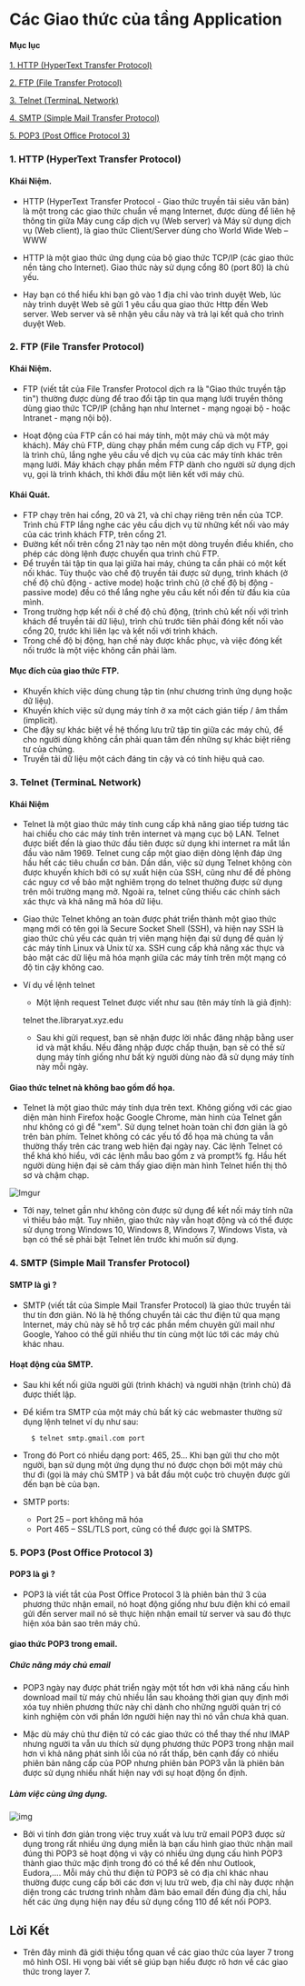 # Các Giao thức của tầng Application
#### Mục lục
[1. HTTP (HyperText Transfer Protocol)](#HTTP)

[2. FTP (File Transfer Protocol)](#FTP)

[3. Telnet (TerminaL Network)](#telnet)

[4. SMTP (Simple Mail Transfer Protocol)](#SMTP)

[5. POP3 (Post Office Protocol 3)](#POP3)

### <a name="HTTP"> 1. HTTP (HyperText Transfer Protocol) </a>

#### Khái Niệm.
- HTTP (HyperText Transfer Protocol - Giao thức truyền tải siêu văn bản) là một trong các giao thức chuẩn về mạng Internet, được dùng để liên hệ thông tin giữa Máy cung cấp dịch vụ (Web server) và Máy sử dụng dịch vụ (Web client), là giao thức Client/Server dùng cho World Wide Web – WWW

- HTTP là một giao thức ứng dụng của bộ giao thức TCP/IP (các giao thức nền tảng cho Internet). Giao thức này sử dụng cổng 80 (port 80) là chủ yếu.

- Hay bạn có thể hiểu khi bạn gõ vào 1 địa chỉ vào trình duyệt Web, lúc này trình duyệt Web sẽ gửi 1 yêu cầu qua giao thức Http đến Web server. Web server và sẽ nhận yêu cầu này và trả lại kết quả cho trình duyệt Web.

### <a name="FTP"> 2. FTP (File Transfer Protocol) </a>

#### Khái Niệm.
- FTP (viết tắt của File Transfer Protocol dịch ra là "Giao thức truyền tập tin") thường được dùng để trao đổi tập tin qua mạng lưới truyền thông dùng giao thức TCP/IP (chẳng hạn như Internet - mạng ngoại bộ - hoặc Intranet - mạng nội bộ).

- Hoạt động của FTP cần có hai máy tính, một máy chủ và một máy khách). Máy chủ FTP, dùng chạy phần mềm cung cấp dịch vụ FTP, gọi là trình chủ, lắng nghe yêu cầu về dịch vụ của các máy tính khác trên mạng lưới. Máy khách chạy phần mềm FTP dành cho người sử dụng dịch vụ, gọi là trình khách, thì khởi đầu một liên kết với máy chủ.

#### Khái Quát.
- FTP chạy trên hai cổng, 20 và 21, và chỉ chạy riêng trên nền của TCP. Trình chủ FTP lắng nghe các yêu cầu dịch vụ từ những kết nối vào máy của các trình khách FTP, trên cổng 21.
- Đường kết nối trên cổng 21 này tạo nên một dòng truyền điều khiển, cho phép các dòng lệnh được chuyển qua trình chủ FTP. 
- Để truyền tải tập tin qua lại giữa hai máy, chúng ta cần phải có một kết nối khác. Tùy thuộc vào chế độ truyền tải được sử dụng, trình khách (ở chế độ chủ động - active mode) hoặc trình chủ (ở chế độ bị động - passive mode) đều có thể lắng nghe yêu cầu kết nối đến từ đầu kia của mình.
- Trong trường hợp kết nối ở chế độ chủ động, (trình chủ kết nối với trình khách để truyền tải dữ liệu), trình chủ trước tiên phải đóng kết nối vào cổng 20, trước khi liên lạc và kết nối với trình khách.
- Trong chế độ bị động, hạn chế này được khắc phục, và việc đóng kết nối trước là một việc không cần phải làm.

#### Mục đích của giao thức FTP.
  - Khuyến khích việc dùng chung tập tin (như chương trình ứng dụng hoặc dữ liệu).
  - Khuyến khích việc sử dụng máy tính ở xa một cách gián tiếp / âm thầm (implicit).
  - Che đậy sự khác biệt về hệ thống lưu trữ tập tin giữa các máy chủ, để cho người dùng không cần phải quan tâm đến những sự khác biệt riêng tư của chúng.
  - Truyền tải dữ liệu một cách đáng tin cậy và có tính hiệu quả cao.


### <a name="telnet"> 3. Telnet (TerminaL Network) </a>
#### Khái Niệm

- Telnet là một giao thức máy tính cung cấp khả năng giao tiếp tương tác hai chiều cho các máy tính trên internet và mạng cục bộ LAN. Telnet được biết đến là giao thức đầu tiên được sử dụng khi internet ra mắt lần đầu vào năm 1969. Telnet cung cấp một giao diện dòng lệnh đáp ứng hầu hết các tiêu chuẩn cơ bản. Dần dần, việc sử dụng Telnet không còn được khuyến khích bởi có sự xuất hiện của SSH, cũng như để đề phòng các nguy cơ về bảo mật nghiêm trọng do telnet thường được sử dụng trên môi trường mạng mở. Ngoài ra, telnet cũng thiếu các chính sách xác thực và khả năng mã hóa dữ liệu.

- Giao thức Telnet không an toàn được phát triển thành một giao thức mạng mới có tên gọi là Secure Socket Shell (SSH), và hiện nay SSH là giao thức chủ yếu các quản trị viên mạng hiện đại sử dụng để quản lý các máy tính Linux và Unix từ xa. SSH cung cấp khả năng xác thực và bảo mật các dữ liệu mã hóa mạnh giữa các máy tính trên một mạng có độ tin cậy không cao.

- Ví dụ về lệnh telnet

  - Một lệnh request Telnet được viết như sau (tên máy tính là giả định):

   telnet the.libraryat.xyz.edu

  - Sau khi gửi request, bạn sẽ nhận được lời nhắc đăng nhập bằng user id và mật khẩu. Nếu đăng nhập được chấp thuận, bạn sẽ có thể sử dụng máy tính giống như bất kỳ người dùng nào đã sử dụng máy tính này mỗi ngày.

#### Giao thức telnet nà không bao gồm đồ họa.

- Telnet là một giao thức máy tính dựa trên text. Không giống với các giao diện màn hình Firefox hoặc Google Chrome, màn hình của Telnet gần như không có gì để "xem". Sử dụng telnet hoàn toàn chỉ đơn giản là gõ trên bàn phím. Telnet không có các yếu tố đồ họa mà chúng ta vẫn thường thấy trên các trang web hiện đại ngày nay. Các lệnh Telnet có thể khá khó hiểu, với các lệnh mẫu bao gồm z và prompt% fg. Hầu hết người dùng hiện đại sẽ cảm thấy giao diện màn hình Telnet hiển thị thô sơ và chậm chạp.

![Imgur](http://www.keil.com/pack/doc/mw6/Network/html/telnet_cli.png)

- Tới nay, telnet gần như không còn được sử dụng để kết nối máy tính nữa vì thiếu bảo mật. Tuy nhiên, giao thức này vẫn hoạt động và có thể được sử dụng trong Windows 10, Windows 8, Windows 7, Windows Vista, và bạn có thể sẽ phải bật Telnet lên trước khi muốn sử dụng.

### <a name = "SMTP"> 4. SMTP (Simple Mail Transfer Protocol) </a>
#### SMTP là gì ?

- SMTP (viết tắt của Simple Mail Transfer Protocol) là giao thức truyền tải thư tín đơn giản. Nó là hệ thống chuyển tải các thư điện tử qua mạng Internet, máy chủ này sẽ hỗ trợ các phần mềm chuyên gửi mail như Google, Yahoo có thể gửi nhiều thư tín cùng một lúc tới các máy chủ khác nhau.

#### Hoạt động của SMTP.
- Sau khi kết nối giữa người gửi (trình khách) và người nhận (trình chủ) đã được thiết lập.
- Để kiểm tra SMTP của một máy chủ bất kỳ các webmaster thường sử dụng lệnh telnet ví dụ như sau:

        $ telnet smtp.gmail.com port

- Trong đó Port có nhiều dạng port: 465, 25… Khi bạn gửi thư cho một người, bạn sử dụng một ứng dụng thư nó được chọn bởi một máy chủ thư đi (gọi là máy chủ SMTP ) và bắt đầu một cuộc trò chuyện được gửi đến bạn bè của bạn.

- SMTP ports:

  - Port 25 – port không mã hóa
  - Port 465 – SSL/TLS port, cũng có thể được gọi là SMTPS.

### <a name="POP3"> 5. POP3 (Post Office Protocol 3) </a>

#### POP3 là gì ?
- POP3 là viết tắt của Post Office Protocol 3 là phiên bản thứ 3 của phương thức nhận email, nó hoạt động giống như bưu điện khi có email gửi đến server mail nó sẽ thực hiện nhận email từ server và sau đó thực hiện xóa bản sao trên máy chủ.

#### giao thức POP3 trong email.

##### Chức năng máy chủ email

- POP3 ngày nay được phát triển ngày một tốt hơn với khả năng cấu hình download mail từ máy chủ nhiều lần sau khoảng thời gian quy định mới xóa tuy nhiên phương thức này chỉ dành cho những người quản trị có kinh nghiệm còn với phần lớn người hiện nay thì nó vẫn chưa khả quan.

- Mặc dù máy chủ thư điện tử có các giao thức có thể thay thế như IMAP nhưng người ta vẫn ưu thích sử dụng phương thức POP3 trong nhận mail hơn vì khả năng phát sinh lỗi của nó rất thấp, bên cạnh đấy có nhiều phiên bản nâng cấp của POP nhưng phiên bản POP3 vẫn là phiên bản được sử dụng nhiều nhất hiện nay với sự hoạt động ổn định.

##### Làm việc cùng ứng dụng.

![img](https://tinomail.com/wp-content/uploads/2018/06/Outlook.png)

- Bởi vì tính đơn giản trong việc truy xuất và lưu trữ email POP3 được sử dụng trong rất nhiều ứng dụng miễn là bạn cấu hình giao thức nhận mail đúng thì POP3 sẽ hoạt động vì vậy có nhiều ứng dụng cấu hình POP3 thành giao thức mặc định trong đó có thể kể đến như Outlook, Eudora,…. Mỗi máy chủ thư điện tử POP3 sẽ có địa chỉ khác nhau thường được cung cấp bởi các đơn vị lưu trữ web, địa chỉ này được nhận diện trong các trương trình nhằm đảm bảo email đến đúng địa chỉ, hầu hết các ứng dụng hiện nay đều sử dụng cổng 110 để kết nối POP3.

## Lời Kết
- Trên đây mình đã giới thiệu tổng quan về các giao thức của layer 7 trong mô hình OSI. Hi vọng bài viết sẽ giúp bạn hiểu được rõ hơn về các giao thức trong layer 7.
